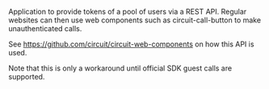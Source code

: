 
Application to provide tokens of a pool of users via a REST API. Regular websites can then use web components such as circuit-call-button to make unauthenticated calls.

See https://github.com/circuit/circuit-web-components on how this API is used.

Note that this is only a workaround until official SDK guest calls are supported.
